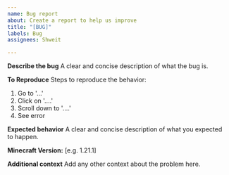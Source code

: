 ```yaml
---
name: Bug report
about: Create a report to help us improve
title: "[BUG]"
labels: Bug
assignees: Shweit

---
```


**Describe the bug**
A clear and concise description of what the bug is.

**To Reproduce**
Steps to reproduce the behavior:
1. Go to '...'
2. Click on '....'
3. Scroll down to '....'
4. See error

**Expected behavior**
A clear and concise description of what you expected to happen.

**Minecraft Version:** [e.g. 1.21.1]

**Additional context**
Add any other context about the problem here.